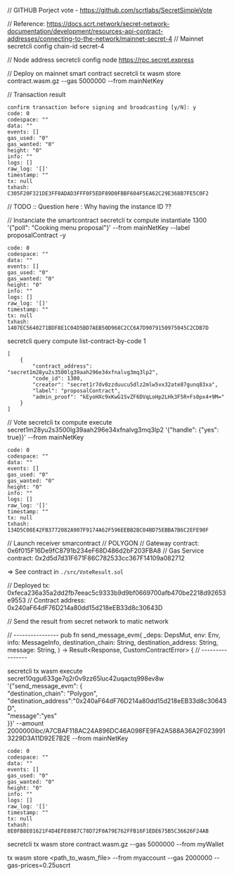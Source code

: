 
// GITHUB Porject vote - https://github.com/scrtlabs/SecretSimpleVote


// Reference: https://docs.scrt.network/secret-network-documentation/development/resources-api-contract-addresses/connecting-to-the-network/mainnet-secret-4
// Mainnet
secretcli config chain-id secret-4

// Node address
secretcli config node https://rpc.secret.express


// Deploy on mainnet smart contract
secretcli tx wasm store contract.wasm.gz --gas 5000000 --from mainNetKey


// Transaction result
```
confirm transaction before signing and broadcasting [y/N]: y
code: 0
codespace: ""
data: ""
events: []
gas_used: "0"
gas_wanted: "0"
height: "0"
info: ""
logs: []
raw_log: '[]'
timestamp: ""
tx: null
txhash: C305F20F321DE3FF8ADAD3FFF0F5EDF89D0FBBF604F5EA62C29E368B7FE5C0F2
```


// TODO :: Question here : Why having the instance ID ??

// Instanciate the smartcontract
secretcli tx compute instantiate 1300 '{"poll": "Cooking menu proposal"}' --from mainNetKey --label proposalContract -y

```
code: 0
codespace: ""
data: ""
events: []
gas_used: "0"
gas_wanted: "0"
height: "0"
info: ""
logs: []
raw_log: '[]'
timestamp: ""
tx: null
txhash: 1407EC5640271BDF8E1C04D5BD7AEB50D968C2CC6A7D9079150975045C2CDB7D
```

secretcli query compute list-contract-by-code 1

```
[
    {
        "contract_address": "secret1m28yu2s3500lg39aah296e34xfnalvg3mq3lp2",
        "code_id": 1300,
        "creator": "secret1r7dv0zzduucu5dlz2mlw5vx32ate87gunq83xa",
        "label": "proposalContract",
        "admin_proof": "kEyoHXc9xKwG1SvZF6DVqLoHp2LHk3F5R+Fs0px4+9M="
    }
]
```

// Vote
secretcli tx compute execute secret1m28yu2s3500lg39aah296e34xfnalvg3mq3lp2 '{"handle": {"yes": true}}' --from mainNetKey


```
code: 0
codespace: ""
data: ""
events: []
gas_used: "0"
gas_wanted: "0"
height: "0"
info: ""
logs: []
raw_log: '[]'
timestamp: ""
tx: null
txhash: 134D5C08E42FB3772082A907F9174A62F596EEBB2BC04BD75EBBA7B6C2EFE90F
```



// Launch receiver smarcontract
// POLYGON
// Gateway contract: 0x6f015F16De9fC8791b234eF68D486d2bF203FBA8
// Gas Service contract: 0x2d5d7d31F671F86C782533cc367F14109a082712

=> See contract in `./src/VoteResult.sol`

// Deployed tx: 0xfeca236a35a2dd2fb7eeac5c9333b9d9bf0669700afb470be2218d92653e9553
// Contract address: 0x240aF64dF76D214a80dd15d218eEB33d8c30643D



// Send the result from secret network to matic network


// ----------------
pub fn send_message_evm(
    _deps: DepsMut,
    env: Env,
    info: MessageInfo,
    destination_chain: String,
    destination_address: String,
    message: String,
) -> Result<Response, CustomContractError> {
// ----------------



secretcli tx wasm execute secret10qgu633ge7q2r0v9zz65luc42uqactq998ev8w \
  '{"send_message_evm": { \
      "destination_chain": "Polygon", \
      "destination_address":"0x240aF64dF76D214a80dd15d218eEB33d8c30643D", \
      "message":"yes" \
    }}' --amount 2000000ibc/A7CBAF118AC24A896DC46A098FE9FA2A588A36A2F0239913229D3A11D92E7B2E --from mainNetKey

```
code: 0
codespace: ""
data: ""
events: []
gas_used: "0"
gas_wanted: "0"
height: "0"
info: ""
logs: []
raw_log: '[]'
timestamp: ""
tx: null
txhash: 8E0FB8E01621F4D4EFE8987C78D72F0A79E762FFB16F1EDE675B5C36626F24AB
```









secretcli tx wasm store contract.wasm.gz --gas 5000000 --from myWallet

 tx wasm store <path_to_wasm_file> --from myaccount --gas 2000000 --gas-prices=0.25uscrt





